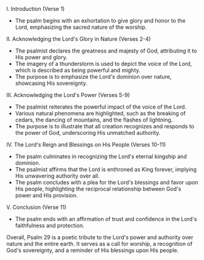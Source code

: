 I. Introduction (Verse 1)
- The psalm begins with an exhortation to give glory and honor to the Lord, emphasizing the sacred nature of the worship.

II. Acknowledging the Lord's Glory in Nature (Verses 2-4)
- The psalmist declares the greatness and majesty of God, attributing it to His power and glory.
- The imagery of a thunderstorm is used to depict the voice of the Lord, which is described as being powerful and mighty.
- The purpose is to emphasize the Lord's dominion over nature, showcasing His sovereignty.

III. Acknowledging the Lord's Power (Verses 5-9)
- The psalmist reiterates the powerful impact of the voice of the Lord.
- Various natural phenomena are highlighted, such as the breaking of cedars, the dancing of mountains, and the flashes of lightning.
- The purpose is to illustrate that all creation recognizes and responds to the power of God, underscoring His unmatched authority.

IV. The Lord's Reign and Blessings on His People (Verses 10-11)
- The psalm culminates in recognizing the Lord's eternal kingship and dominion.
- The psalmist affirms that the Lord is enthroned as King forever, implying His unwavering authority over all.
- The psalm concludes with a plea for the Lord's blessings and favor upon His people, highlighting the reciprocal relationship between God's power and His provision.

V. Conclusion (Verse 11)
- The psalm ends with an affirmation of trust and confidence in the Lord's faithfulness and protection.

Overall, Psalm 29 is a poetic tribute to the Lord's power and authority over nature and the entire earth. It serves as a call for worship, a recognition of God's sovereignty, and a reminder of His blessings upon His people.